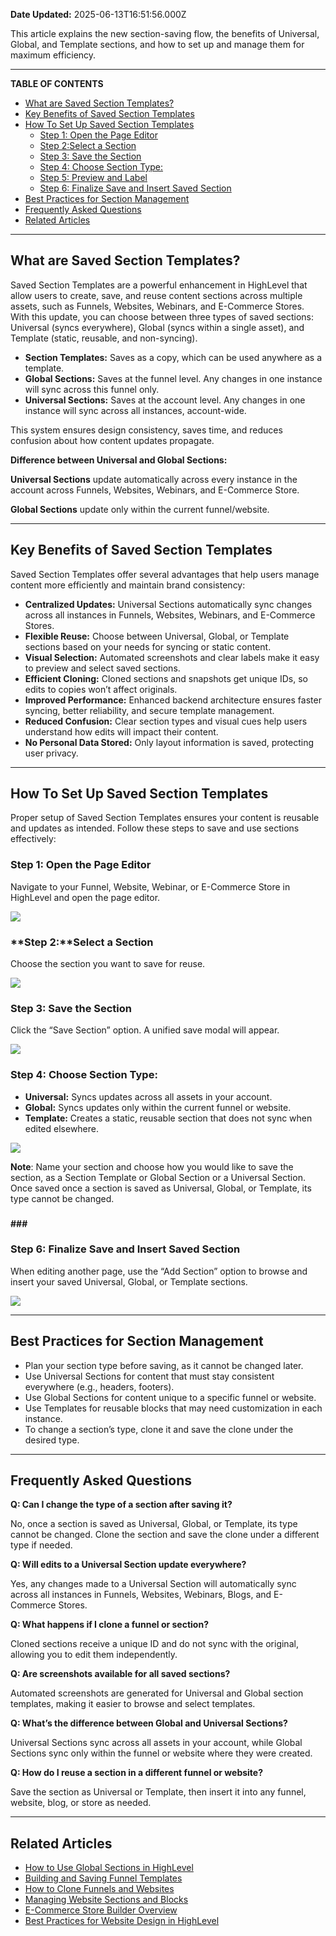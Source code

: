 **Date Updated:** 2025-06-13T16:51:56.000Z

This article explains the new section-saving flow, the benefits of Universal, Global, and Template sections, and how to set up and manage them for maximum efficiency.

---

**TABLE OF CONTENTS**

* [What are Saved Section Templates?](#What-are-Saved-Section-Templates?)
* [Key Benefits of Saved Section Templates](#Key-Benefits-of-Saved-Section-Templates)
* [How To Set Up Saved Section Templates](#How-To-Set-Up-Saved-Section-Templates)  
   * [Step 1: Open the Page Editor](#Step-1%3A%C2%A0Open-the-Page-Editor)  
   * [Step 2:Select a Section](#Step-2%3ASelect-a-Section)  
   * [Step 3: Save the Section](#Step-3%3A%C2%A0Save-the-Section)  
   * [Step 4: Choose Section Type:](#Step-4%3A%C2%A0Choose-Section-Type%3A)  
   * [Step 5: Preview and Label](#Step-5%3A%C2%A0Preview-and-Label)  
   * [Step 6: Finalize Save and Insert Saved Section](#Step-6%3A%C2%A0Finalize-Save-and%C2%A0Insert-Saved-Section)
* [Best Practices for Section Management](#Best-Practices-for-Section-Management)
* [Frequently Asked Questions](#Frequently-Asked-Questions)
* [Related Articles](#Related-Articles)

---

## **What are Saved Section Templates?**

  
Saved Section Templates are a powerful enhancement in HighLevel that allow users to create, save, and reuse content sections across multiple assets, such as Funnels, Websites, Webinars, and E-Commerce Stores. With this update, you can choose between three types of saved sections: Universal (syncs everywhere), Global (syncs within a single asset), and Template (static, reusable, and non-syncing). 

  
* **Section Templates:** Saves as a copy, which can be used anywhere as a template.
* **Global Sections:** Saves at the funnel level. Any changes in one instance will sync across this funnel only.
* **Universal Sections:** Saves at the account level. Any changes in one instance will sync across all instances, account-wide.

  
This system ensures design consistency, saves time, and reduces confusion about how content updates propagate.

  
**Difference between Universal and Global Sections:**   
  
**Universal Sections** update automatically across every instance in the account across Funnels, Websites, Webinars, and E-Commerce Store.  
  
**Global Sections** update only within the current funnel/website.

---

## **Key Benefits of Saved Section Templates**

  
Saved Section Templates offer several advantages that help users manage content more efficiently and maintain brand consistency:

* **Centralized Updates:** Universal Sections automatically sync changes across all instances in Funnels, Websites, Webinars, and E-Commerce Stores.
* **Flexible Reuse:** Choose between Universal, Global, or Template sections based on your needs for syncing or static content.
* **Visual Selection:** Automated screenshots and clear labels make it easy to preview and select saved sections.
* **Efficient Cloning:** Cloned sections and snapshots get unique IDs, so edits to copies won’t affect originals.
* **Improved Performance:** Enhanced backend architecture ensures faster syncing, better reliability, and secure template management.
* **Reduced Confusion:** Clear section types and visual cues help users understand how edits will impact their content.
* **No Personal Data Stored:** Only layout information is saved, protecting user privacy.

---

## **How To Set Up Saved Section Templates**

  
Proper setup of Saved Section Templates ensures your content is reusable and updates as intended. Follow these steps to save and use sections effectively:

### **Step 1:** Open the Page Editor

Navigate to your Funnel, Website, Webinar, or E-Commerce Store in HighLevel and open the page editor.

  
![](https://s3.amazonaws.com/cdn.freshdesk.com/data/helpdesk/attachments/production/155048210103/original/NNehkUqtaO6vZ9wM3_FLS_vmJgR7S5Rl2A.gif?1749812762)
  
  
### **Step 2:**Select a Section

Choose the section you want to save for reuse.

  
![](https://s3.amazonaws.com/cdn.freshdesk.com/data/helpdesk/attachments/production/155048210454/original/MKEgiX57icM5RPEVRk1SLuGZj_QkSp3w9Q.png?1749813072)
  
  
### **Step 3:** Save the Section

Click the “Save Section” option. A unified save modal will appear.

  
![](https://s3.amazonaws.com/cdn.freshdesk.com/data/helpdesk/attachments/production/155048210525/original/K_hW-WHaVTe7_rVTDJZ5F-sJ9lsYoKcBVA.png?1749813128)
  
  
### **Step 4:** Choose Section Type:

  
* **Universal:** Syncs updates across all assets in your account.
* **Global:** Syncs updates only within the current funnel or website.
* **Template:** Creates a static, reusable section that does not sync when edited elsewhere.

  
![](https://s3.amazonaws.com/cdn.freshdesk.com/data/helpdesk/attachments/production/155048210644/original/T3SkLyAQG1Ty0wvbBIsXsw-8c1m5SyrG0g.png?1749813191)
  
  
**Note**: Name your section and choose how you would like to save the section, as a Section Template or Global Section or a Universal Section. Once saved once a section is saved as Universal, Global, or Template, its type cannot be changed. 

### 

**###** 

  
### **Step 6:** Finalize Save and Insert Saved Section

When editing another page, use the “Add Section” option to browse and insert your saved Universal, Global, or Template sections.

  
![](https://s3.amazonaws.com/cdn.freshdesk.com/data/helpdesk/attachments/production/155048211175/original/yJzQn1J0DwRfPaa4Y5rQJSSBRoR463s46Q.gif?1749813517)

---

## **Best Practices for Section Management**

  
* Plan your section type before saving, as it cannot be changed later.
* Use Universal Sections for content that must stay consistent everywhere (e.g., headers, footers).
* Use Global Sections for content unique to a specific funnel or website.
* Use Templates for reusable blocks that may need customization in each instance.
* To change a section’s type, clone it and save the clone under the desired type.

---

## **Frequently Asked Questions**

  
**Q: Can I change the type of a section after saving it?**

No, once a section is saved as Universal, Global, or Template, its type cannot be changed. Clone the section and save the clone under a different type if needed.

**Q: Will edits to a Universal Section update everywhere?**

Yes, any changes made to a Universal Section will automatically sync across all instances in Funnels, Websites, Webinars, Blogs, and E-Commerce Stores.

**Q: What happens if I clone a funnel or section?**

Cloned sections receive a unique ID and do not sync with the original, allowing you to edit them independently.

**Q: Are screenshots available for all saved sections?**

Automated screenshots are generated for Universal and Global section templates, making it easier to browse and select templates.

  
**Q: What’s the difference between Global and Universal Sections?**

Universal Sections sync across all assets in your account, while Global Sections sync only within the funnel or website where they were created.

**Q: How do I reuse a section in a different funnel or website?**

Save the section as Universal or Template, then insert it into any funnel, website, blog, or store as needed.

---

## **Related Articles**

  
* [How to Use Global Sections in HighLevel](https://help.gohighlevel.com/support/solutions/articles/48001224549-global-sections)
* [Building and Saving Funnel Templates](https://help.gohighlevel.com/support/solutions/articles/48001224547-funnel-templates)
* [How to Clone Funnels and Websites](https://help.gohighlevel.com/support/solutions/articles/48001224548-cloning-funnels-and-websites)
* [Managing Website Sections and Blocks](https://help.gohighlevel.com/support/solutions/articles/48001224550-managing-website-sections)
* [E-Commerce Store Builder Overview](https://help.gohighlevel.com/support/solutions/articles/48001224551-e-commerce-store-builder)
* [Best Practices for Website Design in HighLevel](https://help.gohighlevel.com/support/solutions/articles/48001224552-best-practices-website-design)